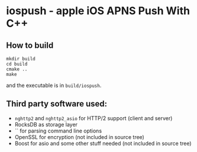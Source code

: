 # iospush - apple iOS APNS Push With C++

## How to build

~~~~~
mkdir build
cd build
cmake ..
make
~~~~~

and the executable is in `build/iospush`.

## Third party software used:

  - `nghttp2` and `nghttp2_asio` for HTTP/2 support (client and server)
  - RocksDB as storage layer
  - `` for parsing command line options
  - OpenSSL for encryption (not included in source tree)
  - Boost for asio and some other stuff needed (not included in source tree)

